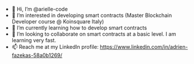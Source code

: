 - 👋 Hi, I’m @arielle-code
- 👀 I’m interested in developing smart contracts (Master Blockchain Developer course @ Koinsquare Italy)
- 🌱 I’m currently learning how to develop smart contracts
- 💞️ I’m looking to collaborate on smart contracts at a basic level. I am learning very fast.
- 📫 Reach me at my LinkedIn profile: https://www.linkedin.com/in/adrien-fazekas-58a0b1269/

<!---
arielle-code/arielle-code is a ✨ special ✨ repository because its `README.md` (this file) appears on your GitHub profile.
You can click the Preview link to take a look at your changes.
--->
